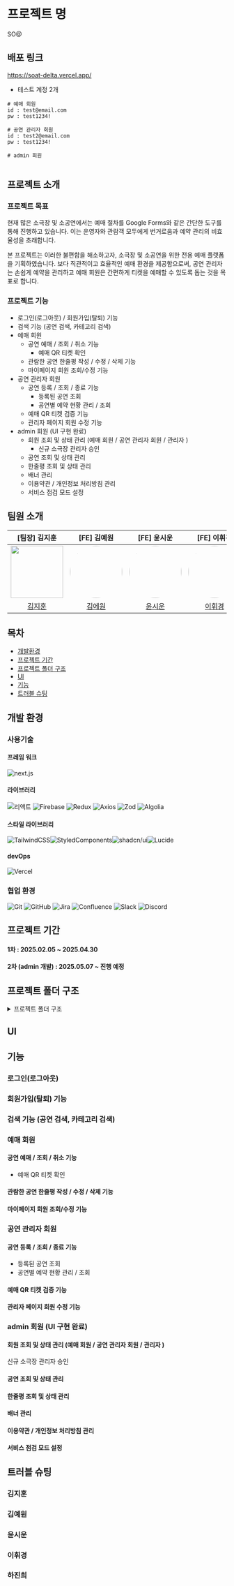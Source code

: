 # 프로젝트 명

SO@

## 배포 링크

https://soat-delta.vercel.app/

- 테스트 계정 2개

```
# 예매 회원
id : test@email.com
pw : test1234!

# 공연 관리자 회원
id : test2@email.com
pw : test1234!

# admin 회원


```

## 프로젝트 소개

### 프로젝트 목표

현재 많은 소극장 및 소공연에서는 예매 절차를 Google Forms와 같은 간단한 도구를 통해 진행하고 있습니다.
이는 운영자와 관람객 모두에게 번거로움과 예약 관리의 비효율성을 초래합니다.

본 프로젝트는 이러한 불편함을 해소하고자, 소극장 및 소공연을 위한 전용 예매 플랫폼을 기획하였습니다.
보다 직관적이고 효율적인 예매 환경을 제공함으로써, 공연 관리자는 손쉽게 예약을 관리하고 예매 회원은 간편하게 티켓을 예매할 수 있도록 돕는 것을 목표로 합니다.

### 프로젝트 기능

- 로그인(로그아웃) / 회원가입(탈퇴) 기능
- 검색 기능 (공연 검색, 카테고리 검색)
- 예매 회원
  - 공연 예매 / 조회 / 취소 기능
    - 예매 QR 티켓 확인
  - 관람한 공연 한줄평 작성 / 수정 / 삭제 기능
  - 마이페이지 회원 조회/수정 기능
- 공연 관리자 회원
  - 공연 등록 / 조회 / 종료 기능
    - 등록된 공연 조회
    - 공연별 예약 현황 관리 / 조회
  - 예매 QR 티켓 검증 기능
  - 관리자 페이지 회원 수정 기능
- admin 회원 (UI 구현 완료)
  - 회원 조회 및 상태 관리 (예매 회원 / 공연 관리자 회원 / 관리자 )
    - 신규 소극장 관리자 승인
  - 공연 조회 및 상태 관리
  - 한줄평 조회 및 상태 관리
  - 배너 관리
  - 이용약관 / 개인정보 처리방침 관리
  - 서비스 점검 모드 설정

## 팀원 소개

|                                                          [팀장] 김지훈                                                           |                                                                        [FE] 김예원                                                                        |                                                                        [FE] 윤시운                                                                        |                                                                        [FE] 이휘경                                                                        |                                                           [FE] 하진희                                                            |
| :------------------------------------------------------------------------------------------------------------------------------: | :-------------------------------------------------------------------------------------------------------------------------------------------------------: | :-------------------------------------------------------------------------------------------------------------------------------------------------------: | :-------------------------------------------------------------------------------------------------------------------------------------------------------: | :------------------------------------------------------------------------------------------------------------------------------: |
| <img  src = "https://github.com/user-attachments/assets/4cd763d9-43c9-46e5-8f0d-c30a02f53c79"  width="120px"  height="120px"  /> | <img  src = "https://github.com/user-attachments/assets/4cc14edb-eef2-4338-9bf3-e65db48d70f0"  width="120px"  height="120px" style="border-radius:50%" /> | <img  src = "https://github.com/user-attachments/assets/1c1301e0-173a-43ba-8902-4fd278155485"  width="120px"  height="120px" style="border-radius:50%" /> | <img  src = "https://github.com/user-attachments/assets/46b6a588-e926-4498-92b9-94d86916f856"  width="120px"  height="120px" style="border-radius:50%" /> | <img  src = "https://github.com/user-attachments/assets/8cacdbbb-aee4-43cf-9c3c-cb905e557f33"  width="120px"  height="120px"  /> |
|                                              [김지훈](https://github.com/jihun-io)                                               |                                                           [김에원](https://github.com/yewonni)                                                            |                                                          [윤시운](https://github.com/siwoon1602)                                                          |                                                         [이휘경](https://github.com/LeeHwiGyoung)                                                         |                                              [하진희](https://github.com/jini0012)                                               |

## 목차

- [개발환경](#developmentEnviroment)
- [프로젝트 기간](#period)
- [프로젝트 폴더 구조](#directory)
- [UI](#ui)
- [기능](#function)
- [트러블 슈팅](#troubleShooting)

## <a name="developmentEnvironment"></a> 개발 환경

### 사용기술

#### 프레임 워크

![next.js](https://img.shields.io/badge/Next.js-000000?style=for-the-badge&logo=Nextdotjs&logoColor=white)

#### 라이브러리

![리액트](https://img.shields.io/badge/React-61DAFB?style=for-the-badge&logo=React&logoColor=black) ![Firebase](https://img.shields.io/badge/Firebase-DD2C00?style=for-the-badge&logo=Firebase&logoColor=white) ![Redux](https://img.shields.io/badge/Redux-764ABC?style=for-the-badge&logo=Redux&logoColor=white) ![Axios](https://img.shields.io/badge/Axios-5A29E4?style=for-the-badge&logo=Axios&logoColor=white)
![Zod](https://img.shields.io/badge/Zod-3E67B1?style=for-the-badge&logo=Zod&logoColor=white)
![Algolia](https://img.shields.io/badge/Algolia-003DFF?style=for-the-badge&logo=Algolia&logoColor=white)

#### 스타일 라이브러리

![TailwindCSS](https://img.shields.io/badge/Tailwind_CSS-grey?style=for-the-badge&logo=tailwind-css&logoColor=38B2AC)![StyledComponents](https://img.shields.io/badge/Styled_Components-DB7093?style=for-the-badge&logo=styled-components&logoColor=white)![shadcn/ui](https://img.shields.io/badge/shadcn/ui-000000?style=for-the-badge&logo=shadcnui&logoColor=white)![Lucide](https://img.shields.io/badge/Lucide-F56565?style=for-the-badge&logo=Lucide&logoColor=white)

#### devOps

![Vercel](https://img.shields.io/badge/Vercel-000000?style=for-the-badge&logo=Vercel&logoColor=white)

### 협업 환경

![Git](https://img.shields.io/badge/Git-F05032?style=for-the-badge&logo=Git&logoColor=white)
![GitHub](https://img.shields.io/badge/GitHub-181717?style=for-the-badge&logo=GitHub&logoColor=white)
![Jira](https://img.shields.io/badge/Jira-0052CC?style=for-the-badge&logo=Jira&logoColor=white)
![Confluence](https://img.shields.io/badge/Confluence-172B4D?style=for-the-badge&logo=Confluence&logoColor=white)
![Slack](https://img.shields.io/badge/Slack-4A154B?style=for-the-badge&logo=Slack&logoColor=white)
![Discord](https://img.shields.io/badge/Discord-5865F2?style=for-the-badge&logo=Discord&logoColor=white)

## <a name="period"></a>프로젝트 기간

#### 1차 : 2025.02.05 ~ 2025.04.30

#### 2차 (admin 개발) : 2025.05.07 ~ 진행 예정

## <a name="directory"></a>프로젝트 폴더 구조

<details>
<summary>프로젝트 폴더 구조</summary>

```
📦src
 ┣ 📂app
 ┃ ┣ 📂account
 ┃ ┃ ┣ 📂edit
 ┃ ┃ ┃ ┗ 📜page.tsx
 ┃ ┃ ┣ 📂mybook
 ┃ ┃ ┃ ┣ 📂[bookId]
 ┃ ┃ ┃ ┃ ┗ 📜page.tsx
 ┃ ┃ ┃ ┗ 📜page.tsx
 ┃ ┃ ┗ 📜page.tsx
 ┃ ┣ 📂admin
 ┃ ┃ ┣ 📂(routes)
 ┃ ┃ ┃ ┣ 📂banner-list
 ┃ ┃ ┃ ┃ ┣ 📜BannerDisplayOrder.tsx
 ┃ ┃ ┃ ┃ ┗ 📜page.tsx
 ┃ ┃ ┃ ┣ 📂maintenance-mode
 ┃ ┃ ┃ ┃ ┗ 📜page.tsx
 ┃ ┃ ┃ ┣ 📂performance-list
 ┃ ┃ ┃ ┃ ┗ 📜page.tsx
 ┃ ┃ ┃ ┣ 📂review-list
 ┃ ┃ ┃ ┃ ┗ 📜page.tsx
 ┃ ┃ ┃ ┣ 📂site-admin-list
 ┃ ┃ ┃ ┃ ┗ 📜page.tsx
 ┃ ┃ ┃ ┣ 📂terms-privacy-settings
 ┃ ┃ ┃ ┃ ┗ 📜page.tsx
 ┃ ┃ ┃ ┣ 📂theater-admin-approval
 ┃ ┃ ┃ ┃ ┗ 📜page.tsx
 ┃ ┃ ┃ ┗ 📂theater-admin-users
 ┃ ┃ ┃ ┃ ┗ 📜page.tsx
 ┃ ┃ ┣ 📜GeneralUsers.tsx
 ┃ ┃ ┗ 📜page.tsx
 ┃ ┣ 📂api
 ┃ ┃ ┣ 📂account
 ┃ ┃ ┃ ┣ 📂book
 ┃ ┃ ┃ ┃ ┣ 📂[bookId]
 ┃ ┃ ┃ ┃ ┃ ┗ 📜route.ts
 ┃ ┃ ┃ ┃ ┗ 📜route.ts
 ┃ ┃ ┃ ┣ 📂delete
 ┃ ┃ ┃ ┃ ┗ 📜route.ts
 ┃ ┃ ┃ ┣ 📂me
 ┃ ┃ ┃ ┃ ┗ 📜route.ts
 ┃ ┃ ┃ ┗ 📂password
 ┃ ┃ ┃ ┃ ┗ 📜route.ts
 ┃ ┃ ┣ 📂admin
 ┃ ┃ ┃ ┣ 📂account
 ┃ ┃ ┃ ┃ ┗ 📜route.ts
 ┃ ┃ ┃ ┣ 📂theater
 ┃ ┃ ┃ ┃ ┗ 📂approval
 ┃ ┃ ┃ ┃ ┃ ┣ 📂decrypt
 ┃ ┃ ┃ ┃ ┃ ┃ ┗ 📜route.ts
 ┃ ┃ ┃ ┃ ┃ ┣ 📂[accountId]
 ┃ ┃ ┃ ┃ ┃ ┃ ┗ 📜route.ts
 ┃ ┃ ┃ ┃ ┃ ┗ 📜route.ts
 ┃ ┃ ┃ ┗ 📂users
 ┃ ┃ ┃ ┃ ┗ 📜route.ts
 ┃ ┃ ┣ 📂auth
 ┃ ┃ ┃ ┣ 📂email-verification
 ┃ ┃ ┃ ┃ ┣ 📂verify
 ┃ ┃ ┃ ┃ ┃ ┗ 📜route.ts
 ┃ ┃ ┃ ┃ ┗ 📜route.ts
 ┃ ┃ ┃ ┣ 📂signup
 ┃ ┃ ┃ ┃ ┗ 📜route.ts
 ┃ ┃ ┃ ┗ 📂[...nextauth]
 ┃ ┃ ┃ ┃ ┗ 📜route.ts
 ┃ ┃ ┣ 📂enrollment
 ┃ ┃ ┃ ┗ 📜route.ts
 ┃ ┃ ┣ 📂manager
 ┃ ┃ ┃ ┣ 📂edit
 ┃ ┃ ┃ ┃ ┗ 📜route.ts
 ┃ ┃ ┃ ┣ 📂performance
 ┃ ┃ ┃ ┃ ┣ 📂[performId]
 ┃ ┃ ┃ ┃ ┃ ┣ 📂delete
 ┃ ┃ ┃ ┃ ┃ ┃ ┗ 📜route.ts
 ┃ ┃ ┃ ┃ ┃ ┗ 📂end
 ┃ ┃ ┃ ┃ ┃ ┃ ┗ 📜route.ts
 ┃ ┃ ┃ ┃ ┗ 📜route.ts
 ┃ ┃ ┃ ┗ 📂verify-ticket
 ┃ ┃ ┃ ┃ ┗ 📂[reservationId]
 ┃ ┃ ┃ ┃ ┃ ┗ 📜route.ts
 ┃ ┃ ┣ 📂performance
 ┃ ┃ ┃ ┣ 📂search
 ┃ ┃ ┃ ┃ ┗ 📜route.ts
 ┃ ┃ ┃ ┣ 📂[performId]
 ┃ ┃ ┃ ┃ ┗ 📜route.ts
 ┃ ┃ ┃ ┗ 📜route.ts
 ┃ ┃ ┣ 📂reservation
 ┃ ┃ ┃ ┣ 📂book
 ┃ ┃ ┃ ┃ ┣ 📂[reservationId]
 ┃ ┃ ┃ ┃ ┃ ┗ 📜route.ts
 ┃ ┃ ┃ ┃ ┗ 📜route.ts
 ┃ ┃ ┃ ┗ 📂update-seat
 ┃ ┃ ┃ ┃ ┗ 📜route.ts
 ┃ ┃ ┣ 📂reviews
 ┃ ┃ ┃ ┗ 📜route.ts
 ┃ ┃ ┗ 📜firebaseAdmin.ts
 ┃ ┣ 📂detail
 ┃ ┃ ┗ 📂[performId]
 ┃ ┃ ┃ ┗ 📜page.tsx
 ┃ ┣ 📂enrollment
 ┃ ┃ ┣ 📂edit
 ┃ ┃ ┃ ┗ 📂[performId]
 ┃ ┃ ┃ ┃ ┗ 📜page.tsx
 ┃ ┃ ┗ 📜page.tsx
 ┃ ┣ 📂fonts
 ┃ ┃ ┣ 📜GeistMonoVF.woff
 ┃ ┃ ┣ 📜GeistVF.woff
 ┃ ┃ ┗ 📜PretendardVariable.woff2
 ┃ ┣ 📂join
 ┃ ┃ ┣ 📜JoinForm.tsx
 ┃ ┃ ┣ 📜JoinGreeting.tsx
 ┃ ┃ ┗ 📜page.tsx
 ┃ ┣ 📂login
 ┃ ┃ ┣ 📜LoginContent.tsx
 ┃ ┃ ┗ 📜page.tsx
 ┃ ┣ 📂logout
 ┃ ┃ ┗ 📜page.tsx
 ┃ ┣ 📂manager
 ┃ ┃ ┣ 📂edit
 ┃ ┃ ┃ ┗ 📜page.tsx
 ┃ ┃ ┣ 📂performance
 ┃ ┃ ┃ ┣ 📂[performId]
 ┃ ┃ ┃ ┃ ┗ 📜page.tsx
 ┃ ┃ ┃ ┗ 📜page.tsx
 ┃ ┃ ┣ 📂ticket
 ┃ ┃ ┃ ┗ 📜page.tsx
 ┃ ┃ ┗ 📜page.tsx
 ┃ ┣ 📂performances
 ┃ ┃ ┣ 📂booking
 ┃ ┃ ┃ ┗ 📜page.tsx
 ┃ ┃ ┗ 📂upcoming
 ┃ ┃ ┃ ┗ 📜page.tsx
 ┃ ┣ 📂reservation
 ┃ ┃ ┗ 📂[showId]
 ┃ ┃ ┃ ┗ 📜page.tsx
 ┃ ┣ 📂search
 ┃ ┃ ┗ 📜page.tsx
 ┃ ┣ 📂_demo
 ┃ ┃ ┣ 📂admin
 ┃ ┃ ┃ ┗ 📜page.tsx
 ┃ ┃ ┣ 📂designs
 ┃ ┃ ┃ ┗ 📜page.tsx
 ┃ ┃ ┣ 📂detail
 ┃ ┃ ┃ ┗ 📂[performId]
 ┃ ┃ ┃ ┃ ┗ 📜page.tsx
 ┃ ┃ ┣ 📂map
 ┃ ┃ ┃ ┗ 📜page.tsx
 ┃ ┃ ┣ 📂onsnapshottest
 ┃ ┃ ┃ ┗ 📜page.tsx
 ┃ ┃ ┣ 📂seats
 ┃ ┃ ┃ ┣ 📂generator
 ┃ ┃ ┃ ┃ ┗ 📜page.tsx
 ┃ ┃ ┃ ┗ 📂selector
 ┃ ┃ ┃ ┃ ┗ 📜page.tsx
 ┃ ┃ ┣ 📂session
 ┃ ┃ ┃ ┗ 📜page.tsx
 ┃ ┃ ┗ 📂ticket
 ┃ ┃ ┃ ┗ 📜page.tsx
 ┃ ┣ 📜favicon.ico
 ┃ ┣ 📜globals.css
 ┃ ┣ 📜layout.tsx
 ┃ ┣ 📜not-found.tsx
 ┃ ┗ 📜page.tsx
 ┣ 📂auth
 ┃ ┣ 📜authOptions.ts
 ┃ ┗ 📜Provider.tsx
 ┣ 📂components
 ┃ ┣ 📂account
 ┃ ┃ ┣ 📜MyReservation.tsx
 ┃ ┃ ┣ 📜ReservationDetail.tsx
 ┃ ┃ ┣ 📜ReservationList.tsx
 ┃ ┃ ┣ 📜ReservationListData.tsx
 ┃ ┃ ┣ 📜UserInfo.tsx
 ┃ ┃ ┣ 📜UserInfoItem.tsx
 ┃ ┃ ┗ 📜UserInfoUpdate.tsx
 ┃ ┣ 📂admin
 ┃ ┃ ┣ 📜 QueryButton.tsx
 ┃ ┃ ┣ 📜AdminHeader.tsx
 ┃ ┃ ┣ 📜AdminMain.tsx
 ┃ ┃ ┣ 📜AdminMenu.tsx
 ┃ ┃ ┣ 📜AdminMenuItem.tsx
 ┃ ┃ ┣ 📜AdminSearchInput.tsx
 ┃ ┃ ┣ 📜BannerDragAndDrop.tsx
 ┃ ┃ ┣ 📜BannerListTable.tsx
 ┃ ┃ ┣ 📜BannerModify.tsx
 ┃ ┃ ┣ 📜BannerRegister.tsx
 ┃ ┃ ┣ 📜GeneralUserForm.tsx
 ┃ ┃ ┣ 📜GeneralUsersTable.tsx
 ┃ ┃ ┣ 📜Hamburger.tsx
 ┃ ┃ ┣ 📜JoinTypeModal.tsx
 ┃ ┃ ┣ 📜ListTitle.tsx
 ┃ ┃ ┣ 📜NewTheaterAdminForm.tsx
 ┃ ┃ ┣ 📜PerformanceForm.tsx
 ┃ ┃ ┣ 📜PerformanceTable.tsx
 ┃ ┃ ┣ 📜PrivacyPage.tsx
 ┃ ┃ ┣ 📜ReviewForm.tsx
 ┃ ┃ ┣ 📜ReviewTable.tsx
 ┃ ┃ ┣ 📜SiteAdminModify.tsx
 ┃ ┃ ┣ 📜SiteAdminRegister.tsx
 ┃ ┃ ┣ 📜SiteAdminTable.tsx
 ┃ ┃ ┣ 📜SubTabDescription.tsx
 ┃ ┃ ┣ 📜TableHeader.tsx
 ┃ ┃ ┣ 📜TableRow.tsx
 ┃ ┃ ┣ 📜TermsPage.tsx
 ┃ ┃ ┣ 📜TheaterAdminApprovalTable.tsx
 ┃ ┃ ┣ 📜TheaterAdminUserForm.tsx
 ┃ ┃ ┗ 📜TheaterAdminUsersTable.tsx
 ┃ ┣ 📂booking
 ┃ ┃ ┣ 📜BookComplete.tsx
 ┃ ┃ ┣ 📜BookedSeatInfo.tsx
 ┃ ┃ ┣ 📜BookHeader.tsx
 ┃ ┃ ┣ 📜BookingErrorInfo.tsx
 ┃ ┃ ┣ 📜BookMain.tsx
 ┃ ┃ ┣ 📜BookSection.tsx
 ┃ ┃ ┣ 📜ButtonRow.tsx
 ┃ ┃ ┣ 📜Captcha.tsx
 ┃ ┃ ┣ 📜NonBookedSeatInfo.tsx
 ┃ ┃ ┣ 📜PurchaseMethod.tsx
 ┃ ┃ ┣ 📜PurchaserInfo.tsx
 ┃ ┃ ┣ 📜SeatSelection.tsx
 ┃ ┃ ┗ 📜TossQRCode.tsx
 ┃ ┣ 📂controls
 ┃ ┃ ┣ 📜Button.tsx
 ┃ ┃ ┣ 📜CloseButton.tsx
 ┃ ┃ ┣ 📜Inputs.tsx
 ┃ ┃ ┣ 📜KakaoAddressSearch.tsx
 ┃ ┃ ┣ 📜Select.tsx
 ┃ ┃ ┗ 📜TextArea.tsx
 ┃ ┣ 📂detail
 ┃ ┃ ┣ 📜CautionArea.tsx
 ┃ ┃ ┣ 📜DetailPost.tsx
 ┃ ┃ ┣ 📜NaverMap.tsx
 ┃ ┃ ┣ 📜ReviewArea.tsx
 ┃ ┃ ┣ 📜ReviewList.tsx
 ┃ ┃ ┣ 📜ShowDetailArea.tsx
 ┃ ┃ ┣ 📜ShowDetailSection.tsx
 ┃ ┃ ┣ 📜ShowInfoSection.tsx
 ┃ ┃ ┗ 📜StarRating.tsx
 ┃ ┣ 📂editor
 ┃ ┃ ┣ 📜CustomImage.tsx
 ┃ ┃ ┣ 📜Editor.tsx
 ┃ ┃ ┣ 📜HtmlEditor.tsx
 ┃ ┃ ┗ 📜Toolbar.tsx
 ┃ ┣ 📂enrollment
 ┃ ┃ ┣ 📂Calendar
 ┃ ┃ ┃ ┣ 📜enrollCalendar.css
 ┃ ┃ ┃ ┗ 📜EnrollCalendar.tsx
 ┃ ┃ ┣ 📂Edit
 ┃ ┃ ┃ ┣ 📜EnrollEditFooter.tsx
 ┃ ┃ ┃ ┗ 📜EnrollEditMains.tsx
 ┃ ┃ ┣ 📂write
 ┃ ┃ ┃ ┣ 📜EnrollFooter.tsx
 ┃ ┃ ┃ ┣ 📜EnrollMains.tsx
 ┃ ┃ ┃ ┣ 📜EnrollRehydartion.tsx
 ┃ ┃ ┃ ┗ 📜EnrollSeat.tsx
 ┃ ┃ ┣ 📜Category.tsx
 ┃ ┃ ┣ 📜EnrollFormItems.tsx
 ┃ ┃ ┣ 📜EnrollModal.tsx
 ┃ ┃ ┣ 📜EnrollPerformance.tsx
 ┃ ┃ ┣ 📜EnrollPoster.tsx
 ┃ ┃ ┣ 📜NavigationGuard.tsx
 ┃ ┃ ┗ 📜PerformanceInfo.tsx
 ┃ ┣ 📂error
 ┃ ┃ ┣ 📜Error.tsx
 ┃ ┃ ┗ 📜UnderConstruction.tsx
 ┃ ┣ 📂home
 ┃ ┃ ┣ 📜CurrentShowSection.tsx
 ┃ ┃ ┣ 📜Footer.tsx
 ┃ ┃ ┣ 📜Header.tsx
 ┃ ┃ ┣ 📜SlideBanner.tsx
 ┃ ┃ ┗ 📜UpcomingShowsSection.tsx
 ┃ ┣ 📂manager
 ┃ ┃ ┣ 📜ButtonWithIcon.tsx
 ┃ ┃ ┣ 📜EmblaCarousel.tsx
 ┃ ┃ ┣ 📜Header.tsx
 ┃ ┃ ┣ 📜Main.tsx
 ┃ ┃ ┣ 📜ManagerEdit.tsx
 ┃ ┃ ┣ 📜Performance.tsx
 ┃ ┃ ┣ 📜PerformanceButton.tsx
 ┃ ┃ ┣ 📜PerformanceManagerDetail.tsx
 ┃ ┃ ┣ 📜PerformanceMoreBtn.tsx
 ┃ ┃ ┣ 📜PerformanceSlide.tsx
 ┃ ┃ ┗ 📜TicketVerification.tsx
 ┃ ┣ 📂search
 ┃ ┃ ┣ 📜DesktopSearchOptionSection.tsx
 ┃ ┃ ┣ 📜EmptySearchResults.tsx
 ┃ ┃ ┣ 📜SearchOptionFilter.tsx
 ┃ ┃ ┣ 📜SearchOptionSection.tsx
 ┃ ┃ ┣ 📜SearchResultHeader.tsx
 ┃ ┃ ┣ 📜SearchResultItem.tsx
 ┃ ┃ ┗ 📜SortFilter.tsx
 ┃ ┣ 📂seats
 ┃ ┃ ┣ 📜ControlRowButton.tsx
 ┃ ┃ ┣ 📜SeatItem.tsx
 ┃ ┃ ┣ 📜SeatLayout.tsx
 ┃ ┃ ┣ 📜SeatRow.tsx
 ┃ ┃ ┣ 📜SeatSetRow.tsx
 ┃ ┃ ┣ 📜TheaterLayoutManager.tsx
 ┃ ┃ ┗ 📜TheaterSeatsSelector.tsx
 ┃ ┣ 📂ticket
 ┃ ┃ ┗ 📜Ticket.tsx
 ┃ ┣ 📂ui
 ┃ ┃ ┣ 📜alert.tsx
 ┃ ┃ ┣ 📜badge.tsx
 ┃ ┃ ┣ 📜button.tsx
 ┃ ┃ ┣ 📜card.tsx
 ┃ ┃ ┣ 📜checkbox.tsx
 ┃ ┃ ┣ 📜input.tsx
 ┃ ┃ ┣ 📜label.tsx
 ┃ ┃ ┣ 📜separator.tsx
 ┃ ┃ ┣ 📜skeleton.tsx
 ┃ ┃ ┣ 📜switch.tsx
 ┃ ┃ ┣ 📜tabs.tsx
 ┃ ┃ ┣ 📜ToastClient.tsx
 ┃ ┃ ┗ 📜ToastConfirm.tsx
 ┃ ┣ 📜Header.tsx
 ┃ ┣ 📜Loading.tsx
 ┃ ┗ 📜Modal.tsx
 ┣ 📂hooks
 ┃ ┣ 📜useBookingDetail.ts
 ┃ ┣ 📜useDebounce.ts
 ┃ ┣ 📜useEditEnrollSelector.ts
 ┃ ┣ 📜useEditorActions.ts
 ┃ ┣ 📜useEnrollFormActions.ts
 ┃ ┣ 📜useEnrollmentData.ts
 ┃ ┣ 📜useEnrollRehydration.ts
 ┃ ┣ 📜useEnrollSelector.ts
 ┃ ┣ 📜useIsAllAisles.ts
 ┃ ┣ 📜usePerformanceActions.ts
 ┃ ┣ 📜usePopStateHandler.ts
 ┃ ┣ 📜usePosterHandler.ts
 ┃ ┣ 📜useRefreshDetection.ts
 ┃ ┣ 📜useReservationHandler.ts
 ┃ ┣ 📜useSeatActions.ts
 ┃ ┣ 📜useSeatData.ts
 ┃ ┣ 📜useSetEditEnrollData.ts
 ┃ ┣ 📜useShowModal.ts
 ┃ ┗ 📜useValidationEnrollment.ts
 ┣ 📂lib
 ┃ ┣ 📜algolia.ts
 ┃ ┣ 📜bankCodeList.ts
 ┃ ┣ 📜firebaseConfig.ts
 ┃ ┣ 📜performance.ts
 ┃ ┗ 📜utils.ts
 ┣ 📂redux
 ┃ ┣ 📂slices
 ┃ ┃ ┣ 📜enrollEditSlice.ts
 ┃ ┃ ┣ 📜enrollSlice.ts
 ┃ ┃ ┣ 📜seatEditSlice.ts
 ┃ ┃ ┗ 📜seatSlice.ts
 ┃ ┣ 📜customStorage.tsx
 ┃ ┣ 📜ReduxProvider.tsx
 ┃ ┗ 📜store.ts
 ┣ 📂services
 ┃ ┗ 📜indexedDBService.ts
 ┣ 📂styles
 ┃ ┗ 📜constants.ts
 ┣ 📂types
 ┃ ┣ 📜admin.ts
 ┃ ┣ 📜controls.ts
 ┃ ┣ 📜editor.ts
 ┃ ┣ 📜enrollment.ts
 ┃ ┣ 📜file.ts
 ┃ ┣ 📜kakao.ts
 ┃ ┣ 📜modal.ts
 ┃ ┣ 📜next-auth.d.ts
 ┃ ┣ 📜performance.ts
 ┃ ┣ 📜reservation.ts
 ┃ ┣ 📜seat.ts
 ┃ ┗ 📜users.ts
 ┣ 📂utils
 ┃ ┣ 📜Images.ts
 ┃ ┣ 📜sanitizer.ts
 ┃ ┣ 📜toast.ts
 ┃ ┗ 📜validations.ts
 ┗ 📜global.d.ts
```

</details>

## <a name="ui"></a>UI

## <a name="function"></a> 기능

### 로그인(로그아웃)

### 회원가입(탈퇴) 기능

### 검색 기능 (공연 검색, 카테고리 검색)

### 예매 회원

#### 공연 예매 / 조회 / 취소 기능

- 예매 QR 티켓 확인

#### 관람한 공연 한줄평 작성 / 수정 / 삭제 기능

#### 마이페이지 회원 조회/수정 기능

### 공연 관리자 회원

#### 공연 등록 / 조회 / 종료 기능

- 등록된 공연 조회
- 공연별 예약 현황 관리 / 조회

#### 예매 QR 티켓 검증 기능

#### 관리자 페이지 회원 수정 기능

### admin 회원 (UI 구현 완료)

#### 회원 조회 및 상태 관리 (예매 회원 / 공연 관리자 회원 / 관리자 )

신규 소극장 관리자 승인

#### 공연 조회 및 상태 관리

#### 한줄평 조회 및 상태 관리

#### 배너 관리

#### 이용약관 / 개인정보 처리방침 관리

#### 서비스 점검 모드 설정

## <a name="troubleShooting"></a>트러블 슈팅

### 김지훈

### 김예원

### 윤시운

### 이휘경

### 하진희
